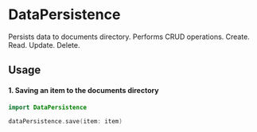 # DataPersistence

Persists data to documents directory. Performs CRUD operations. Create. Read. Update. Delete.

## Usage 

#### 1. Saving an item to the documents directory 
```swift 
import DataPersistence 

dataPersistence.save(item: item)
```
